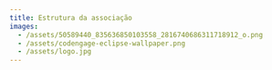 ```yaml
---
title: Estrutura da associação
images:
  - /assets/50589440_835636850103558_2816740686311718912_o.png
  - /assets/codengage-eclipse-wallpaper.png
  - /assets/logo.jpg
---
```

